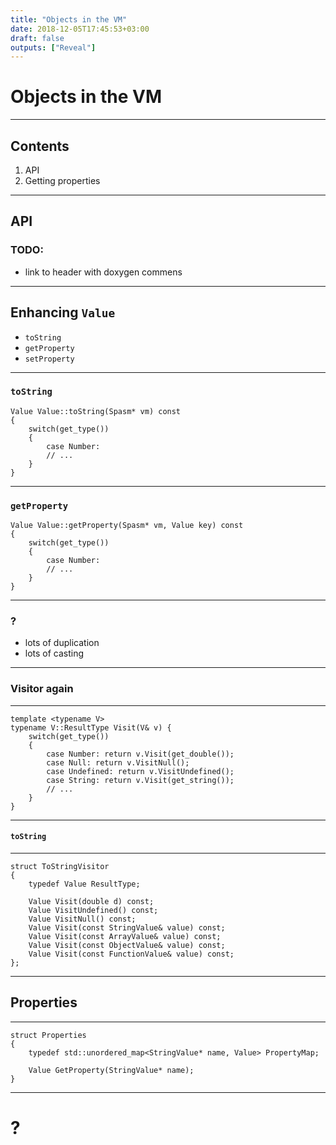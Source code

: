 ```yaml
---
title: "Objects in the VM"
date: 2018-12-05T17:45:53+03:00
draft: false
outputs: ["Reveal"]
---
```

# Objects in the VM

---
## Contents

1. API
2. Getting properties

---
## API

### TODO:

- link to header with doxygen commens

---
## Enhancing `Value`

- `toString`
- `getProperty`
- `setProperty`

---
### `toString`

    Value Value::toString(Spasm* vm) const
    {
        switch(get_type())
        {
            case Number:
            // ...
        }
    }

---
### `getProperty`

    Value Value::getProperty(Spasm* vm, Value key) const
    {
        switch(get_type())
        {
            case Number:
            // ...
        }
    }

---
### ?

- lots of duplication
- lots of casting

---
### Visitor again

---

    template <typename V>
    typename V::ResultType Visit(V& v) {
        switch(get_type())
        {
            case Number: return v.Visit(get_double());
            case Null: return v.VisitNull();
            case Undefined: return v.VisitUndefined();
            case String: return v.Visit(get_string());
            // ...
        }
    }

---
#### `toString`

---

    struct ToStringVisitor
    {
        typedef Value ResultType;

        Value Visit(double d) const;
        Value VisitUndefined() const;
        Value VisitNull() const;
        Value Visit(const StringValue& value) const;
        Value Visit(const ArrayValue& value) const;
        Value Visit(const ObjectValue& value) const;
        Value Visit(const FunctionValue& value) const;
    };

---
## Properties

---

    struct Properties
    {
        typedef std::unordered_map<StringValue* name, Value> PropertyMap;

        Value GetProperty(StringValue* name);
    }

---
# ?
